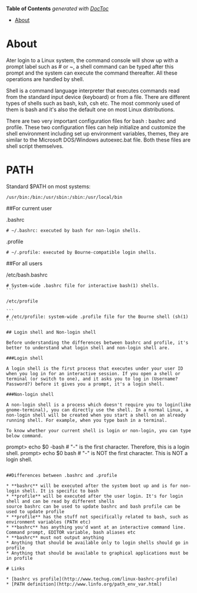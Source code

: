 <!-- START doctoc generated TOC please keep comment here to allow auto update -->
<!-- DON'T EDIT THIS SECTION, INSTEAD RE-RUN doctoc TO UPDATE -->
**Table of Contents**  *generated with [DocToc](https://github.com/thlorenz/doctoc)*

- [About](#about)

<!-- END doctoc generated TOC please keep comment here to allow auto update -->

# About

Ater login to a Linux system, the command console will show up with a prompt label such as # or ~, a shell command can be typed after this prompt and the system can execute the command thereafter. All these operations are handled by shell.

Shell is a command language interpreter that executes commands read from the standard input device (keyboard) or from a file. There are different types of shells such as bash, ksh, csh etc. The most commonly used of them is bash and it's also the default one on most Linux distributions.

There are two very important configuration files for bash : bashrc and profile. These two configuration files can help initialize and customize the shell environment including set up environment variables, themes, they are similar to the Microsoft DOS/Windows autoexec.bat file. Both these files are shell script themselves.

# PATH

Standard $PATH on most systems:
```
/usr/bin:/bin:/usr/sbin:/sbin:/usr/local/bin
```

##For current user

.bashrc

```
# ~/.bashrc: executed by bash for non-login shells.
```

.profile

```
# ~/.profile: executed by Bourne-compatible login shells.
```

##For all users

/etc/bash.bashrc

````
# System-wide .bashrc file for interactive bash(1) shells.
```

/etc/profile

```
# /etc/profile: system-wide .profile file for the Bourne shell (sh(1)
```

## Login shell and Non-login shell

Before understanding the differences between bashrc and profile, it's better to understand what login shell and non-login shell are.

###Login shell

A login shell is the first process that executes under your user ID when you log in for an interactive session. If you open a shell or terminal (or switch to one), and it asks you to log in (Username? Password?) before it gives you a prompt, it's a login shell.

###Non-login shell

A non-login shell is a process which doesn't require you to login(like gnome-terminal), you can directly use the shell. In a normal Linux, a non-login shell will be created when you start a shell on an already running shell. For example, when you type bash in a terminal.

To know whether your current shell is login or non-login, you can type below command.

````
prompt> echo $0
-bash # "-" is the first character. Therefore, this is a login shell.
prompt> echo $0
bash # "-" is NOT the first character. This is NOT a login shell.
```

##Differences between .bashrc and .profile

* **bashrc** will be executed after the system boot up and is for non-login shell. It is specific to bash
* **profile** will be executed after the user login. It's for login shell and can be read by different shells
source bashrc can be used to update bashrc and bash profile can be used to update profile
* **profile** has the stuff not specifically related to bash, such as environment variables (PATH etc)
* **bashrc** has anything you'd want at an interactive command line. Command prompt, EDITOR variable, bash aliases etc
* **bashrc** must not output anything
* Anything that should be available only to login shells should go in profile
* Anything that should be available to graphical applications must be in profile

# Links

* [bashrc vs profile](http://www.techug.com/linux-bashrc-profile)
* [PATH definition](http://www.linfo.org/path_env_var.html)
